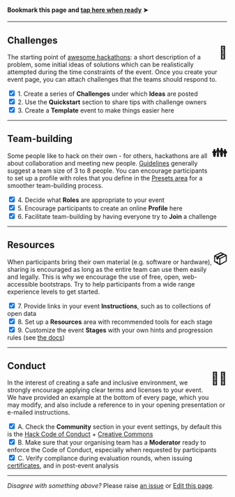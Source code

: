 #### Bookmark this page and [tap here when ready](/event/new) ➤

---

<h1 style="float:right">🏁</h1>

## Challenges

The starting point of [awesome hackathons](https://github.com/dribdat/awesome-hackathon?tab=readme-ov-file#awesome-hackathon):
a short description of a problem, some initial ideas of solutions which can be realistically attempted during the time constraints of the event. Once you create your event page, you can attach challenges that the teams should respond to.

<label><input type="checkbox" checked="checked"> 1. Create a series of **Challenges** under which **Ideas** are posted</label><br>
<label><input type="checkbox" checked="checked"> 2. Use the **Quickstart** section to share tips with challenge owners</label><br>
<label><input type="checkbox" checked="checked"> 3. Create a **Template** event to make things easier here</label><br>

---

<h1 style="float:right">👪</h1>

## Team-building

Some people like to hack on their own - for others, hackathons are all about collaboration and meeting new people. <a href="https://opendata.ch/guidelines" target="_blank">Guidelines</a> generally suggest a team size of 3 to 8 people. You can encourage participants to set up a profile with roles that you define in the <a href="/admin/presets" target="_blank">Presets area</a> for a smoother team-building process.

<label><input type="checkbox" checked="checked"> 4. Decide what **Roles** are appropriate to your event </label><br>
<label><input type="checkbox" checked="checked"> 5. Encourage participants to create an online **Profile** here </label><br>
<label><input type="checkbox" checked="checked"> 6. Facilitate team-building by having everyone try to **Join** a challenge </label><br>

---

<h1 style="float:right">📦</h1>

## Resources

When participants bring their own material (e.g. software or hardware), sharing is encouraged as long as the entire team can use them easily and legally. This is why we encourage the use of free, open, web-accessible bootstraps. Try to help participants from a wide range experience levels to get started.

<label><input type="checkbox" checked="checked"> 7. Provide links in your event **Instructions**, such as to collections of open data </label><br>
<label><input type="checkbox" checked="checked"> 8. Set up a **Resources** area with recommended tools for each stage </label><br>
<label><input type="checkbox" checked="checked"> 9. Customize the event **Stages** with your own hints and progression rules (see [the docs](https://dribdat.cc/deploy))</label><br>

---

<h1 style="float:right">🏳️‍🌈</h1>

## Conduct

In the interest of creating a safe and inclusive environment, we strongly encourage applying clear terms and licenses to your event. We have provided an example at the bottom of every page, which you may modify, and also include a reference to in your opening presentation or e-mailed instructions.

<label><input type="checkbox" checked="checked"> A. Check the **Community** section in your event settings, by default this is the [Hack Code of Conduct](https://hackcodeofconduct.org/) + [Creative Commons](https://creativecommons.org/) </label><br>
<label><input type="checkbox" checked="checked"> B. Make sure that your organising team has a <b>Moderator</b> ready to enforce the Code of Conduct, especially when requested by participants </label><br>
<label><input type="checkbox" checked="checked"> C. Verify compliance during evaluation rounds, when issuing <a href="http://github.com/dribdat/certify" target="_blank">certificates</a>, and in post-event analysis </label><br>

---

_Disagree with something above?_ Please raise [an issue](https://github.com/dribdat/dribdat/issues/new) or [Edit this page](https://github.com/dribdat/dribdat/blob/main/dribdat/templates/includes/eventstart.md).
